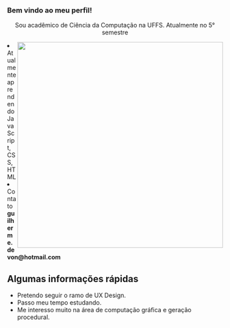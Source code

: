 ### Bem vindo ao meu perfil! 
<p style="text-align: center;">Sou acadêmico de Ciência da Computação na UFFS. Atualmente no 5° semestre</p>

<img align="right" src="https://user-images.githubusercontent.com/49656211/94379267-9028f680-0105-11eb-8155-98eaeae8886e.gif" width="480" />

<li>Atualmente aprendendo JavaScript, CSS, HTML</li>
<li>Contato <strong>guilherme.devon@hotmail.com</strong></li>


<h2> Algumas informações rápidas</h2>
<ul>
    <li> Pretendo seguir o ramo de UX Design.</li>
    <li> Passo meu tempo estudando.</li>
    <li> Me interesso muito na área de computação gráfica e geração procedural.</li>
</ul>
